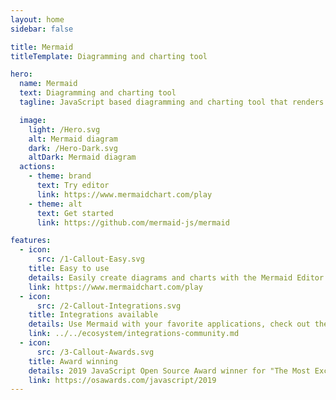 ```yaml
---
layout: home
sidebar: false

title: Mermaid
titleTemplate: Diagramming and charting tool

hero:
  name: Mermaid
  text: Diagramming and charting tool
  tagline: JavaScript based diagramming and charting tool that renders Markdown-inspired text definitions to create and modify diagrams dynamically.

  image:
    light: /Hero.svg
    alt: Mermaid diagram
    dark: /Hero-Dark.svg
    altDark: Mermaid diagram
  actions:
    - theme: brand
      text: Try editor
      link: https://www.mermaidchart.com/play
    - theme: alt
      text: Get started
      link: https://github.com/mermaid-js/mermaid

features:
  - icon:
      src: /1-Callout-Easy.svg
    title: Easy to use
    details: Easily create diagrams and charts with the Mermaid Editor.
    link: https://www.mermaidchart.com/play
  - icon:
      src: /2-Callout-Integrations.svg
    title: Integrations available
    details: Use Mermaid with your favorite applications, check out the integrations list.
    link: ../../ecosystem/integrations-community.md
  - icon:
      src: /3-Callout-Awards.svg
    title: Award winning
    details: 2019 JavaScript Open Source Award winner for "The Most Exciting Use of Technology".
    link: https://osawards.com/javascript/2019
---
```

